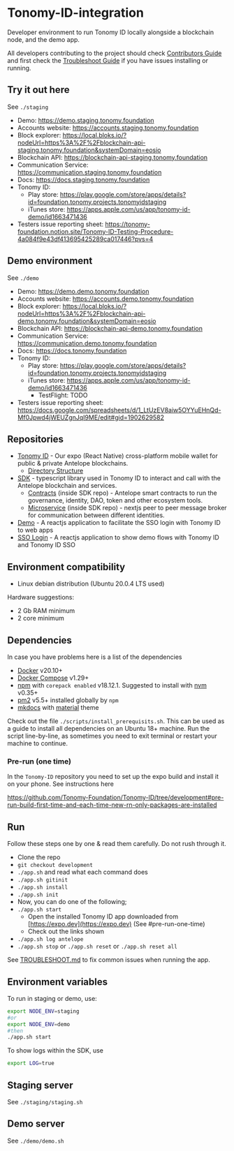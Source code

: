# Tonomy-ID-integration

Developer environment to run Tonomy ID locally alongside a blockchain node, and the demo app.

All developers contributing to the project should check [Contributors Guide](./CONTRIBUTING.md) and first check the [Troubleshoot Guide](./TROUBLESHOOT.md) if you have issues installing or running.

## Try it out here

See `./staging`

- Demo: <https://demo.staging.tonomy.foundation>
- Accounts website: <https://accounts.staging.tonomy.foundation>
- Block explorer: <https://local.bloks.io/?nodeUrl=https%3A%2F%2Fblockchain-api-staging.tonomy.foundation&systemDomain=eosio>
- Blockchain API: <https://blockchain-api-staging.tonomy.foundation>
- Communication Service: <https://communication.staging.tonomy.foundation>
- Docs: <https://docs.staging.tonomy.foundation>
- Tonomy ID:
  - Play store: <https://play.google.com/store/apps/details?id=foundation.tonomy.projects.tonomyidstaging>
  - iTunes store: <https://apps.apple.com/us/app/tonomy-id-demo/id1663471436>
- Testers issue reporting sheet: <https://tonomy-foundation.notion.site/Tonomy-ID-Testing-Procedure-4a084f9e43df413695425289ca017446?pvs=4>

## Demo environment

See `./demo`

- Demo: <https://demo.demo.tonomy.foundation>
- Accounts website: <https://accounts.demo.tonomy.foundation>
- Block explorer: <https://local.bloks.io/?nodeUrl=https%3A%2F%2Fblockchain-api-demo.tonomy.foundation&systemDomain=eosio>
- Blockchain API: <https://blockchain-api-demo.tonomy.foundation>
- Communication Service: <https://communication.demo.tonomy.foundation>
- Docs: <https://docs.tonomy.foundation>
- Tonomy ID:
  - Play store: <https://play.google.com/store/apps/details?id=foundation.tonomy.projects.tonomyidstaging>
  - iTunes store: <https://apps.apple.com/us/app/tonomy-id-demo/id1663471436>
    - TestFlight: TODO
- Testers issue reporting sheet: <https://docs.google.com/spreadsheets/d/1_LtUzEV8aiw5OYYuEHnQd-Mf0Jpwd4jWEUZgnJqI9ME/edit#gid=1902629582>

## Repositories

- [Tonomy ID](https://github.com/Tonomy-Foundation/Tonomy-ID) - Our expo (React Native) cross-platform mobile wallet for public & private Antelope blockchains.
  - [Directory Structure](https://learn.habilelabs.io/best-folder-structure-for-react-native-project-a46405bdba7)
- [SDK](https://github.com/Tonomy-Foundation/Tonomy-ID-SDK) - typescript library used in Tonomy ID to interact and call with the Antelope blockchain and services.
  - [Contracts](https://github.com/Tonomy-Foundation/Tonomy-Contracts) (inside SDK repo) - Antelope smart contracts to run the governance, identity, DAO, token and other ecosystem tools.
  - [Microservice](https://github.com/Tonomy-Foundation/Tonomy-Communication) (inside SDK repo) - nextjs peer to peer message broker for communication between different identities.
- [Demo](https://github.com/Tonomy-Foundation/Tonomy-App-Websites/tree/master/src/demo) - A reactjs application to facilitate the SSO login with Tonomy ID to web apps
- [SSO Login](https://github.com/Tonomy-Foundation/Tonomy-App-Websites/tree/master/src/sso) - A reactjs application to show demo flows with Tonomy ID and Tonomy ID SSO

## Environment compatibility

- Linux debian distribution (Ubuntu 20.0.4 LTS used)

Hardware suggestions:

- 2 Gb RAM minimum
- 2 core minimum

## Dependencies

In case you have problems here is a list of the dependencies

- [Docker](http://docs.docker.com) v20.10+
- [Docker Compose](http://docs.docker.com/compose/) v1.29+
- [npm](https://www.npmjs.com/) with `corepack enabled` v18.12.1. Suggested to install with [nvm](https://github.com/nvm-sh/nvm) v0.35+
- [pm2](https://pm2.io) v5.5+ installed globally by `npm`
- [mkdocs](https://www.mkdocs.org) with [material](https://squidfunk.github.io/mkdocs-material) theme

Check out the file `./scripts/install_prerequisits.sh`. This can be used as a guide to install all dependencies on an Ubuntu 18+ machine. Run the script line-by-line, as sometimes you need to exit terminal or restart your machine to continue.

### Pre-run (one time)

In the `Tonomy-ID` repository you need to set up the expo build and install it on your phone. See instructions here

<https://github.com/Tonomy-Foundation/Tonomy-ID/tree/development#pre-run-build-first-time-and-each-time-new-rn-only-packages-are-installed>

## Run

Follow these steps one by one & read them carefully. Do not rush through it.

- Clone the repo
- `git checkout development`
- `./app.sh` and read what each command does
- `./app.sh gitinit`
- `./app.sh install`
- `./app.sh init`
- Now, you can do one of the following;
- `./app.sh start`
  - Open the installed Tonomy ID app downloaded from [https://expo.dev](https://expo.dev) (See #pre-run-one-time)
  - Check out the links shown
- `./app.sh log antelope`
- `./app.sh stop` or `./app.sh reset` or `./app.sh reset all`

See [TROUBLESHOOT.md](./TROUBLESHOOT.md) to fix common issues when running the app.

## Environment variables

To run in staging or demo, use:

```bash
export NODE_ENV=staging
#or
export NODE_ENV=demo
#then
./app.sh start
```

To show logs within the SDK, use

```bash
export LOG=true
```

## Staging server

See `./staging/staging.sh`

## Demo server

See `./demo/demo.sh`
